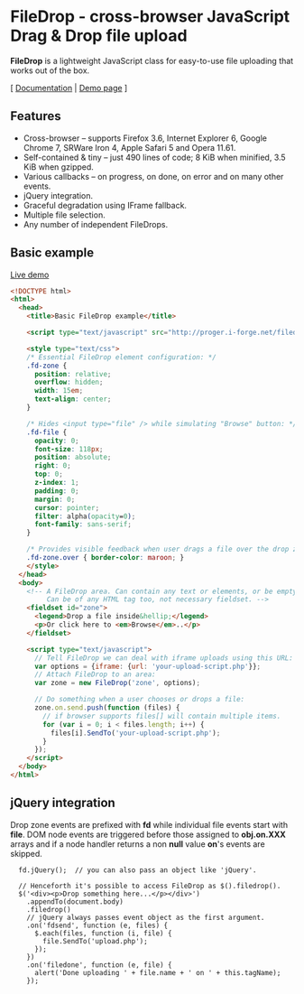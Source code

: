 # FileDrop - cross-browser JavaScript Drag & Drop file upload

**FileDrop** is a lightweight JavaScript class for easy-to-use file uploading that works out of the box.

[ [Documentation](http://proger.i-forge.net/FileDrop_-_cross-browser_JavaScript_Drag-Drop_file_upload/7CC) | [Demo page](http://proger.i-forge.net/%D0%9C%D0%BE%D0%B8%20%D0%BF%D1%80%D0%BE%D0%B3%D0%B8/%D0%92%D0%B5%D0%B1/FileDrop/demo/index.html) ]

## Features

* Cross-browser – supports Firefox 3.6, Internet Explorer 6, Google Chrome 7, SRWare Iron 4, Apple Safari 5 and Opera 11.61.
* Self-contained & tiny – just 490 lines of code; 8 KiB when minified, 3.5 KiB when gzipped.
* Various callbacks – on progress, on done, on error and on many other events.
* jQuery integration.
* Graceful degradation using IFrame fallback.
* Multiple file selection.
* Any number of independent FileDrops.

## Basic example

[Live demo](http://proger.i-forge.net/%D0%9C%D0%BE%D0%B8%20%D0%BF%D1%80%D0%BE%D0%B3%D0%B8/%D0%92%D0%B5%D0%B1/FileDrop/demo/minimum.html)

```HTML
<!DOCTYPE html>
<html>
  <head>
    <title>Basic FileDrop example</title>

    <script type="text/javascript" src="http://proger.i-forge.net/filedrop-min.js"></script>

    <style type="text/css">
    /* Essential FileDrop element configuration: */
    .fd-zone {
      position: relative;
      overflow: hidden;
      width: 15em;
      text-align: center;
    }

    /* Hides <input type="file" /> while simulating "Browse" button: */
    .fd-file {
      opacity: 0;
      font-size: 118px;
      position: absolute;
      right: 0;
      top: 0;
      z-index: 1;
      padding: 0;
      margin: 0;
      cursor: pointer;
      filter: alpha(opacity=0);
      font-family: sans-serif;
    }

    /* Provides visible feedback when user drags a file over the drop zone: */
    .fd-zone.over { border-color: maroon; }
    </style>
  </head>
  <body>
    <!-- A FileDrop area. Can contain any text or elements, or be empty.
         Can be of any HTML tag too, not necessary fieldset. -->
    <fieldset id="zone">
      <legend>Drop a file inside&hellip;</legend>
      <p>Or click here to <em>Browse</em>..</p>
    </fieldset>

    <script type="text/javascript">
      // Tell FileDrop we can deal with iframe uploads using this URL:
      var options = {iframe: {url: 'your-upload-script.php'}};
      // Attach FileDrop to an area:
      var zone = new FileDrop('zone', options);

      // Do something when a user chooses or drops a file:
      zone.on.send.push(function (files) {
        // if browser supports files[] will contain multiple items.
        for (var i = 0; i < files.length; i++) {
          files[i].SendTo('your-upload-script.php');
        }
      });
    </script>
  </body>
</html>
```

## jQuery integration

Drop zone events are prefixed with **fd** while individual file events start with **file**. DOM node events are triggered before those assigned to **obj.on.XXX** arrays and if a node handler returns a non **null** value **on**'s events are skipped.

```JS
  fd.jQuery();  // you can also pass an object like 'jQuery'.

  // Henceforth it's possible to access FileDrop as $().filedrop().
  $('<div><p>Drop something here...</p></div>')
    .appendTo(document.body)
    .filedrop()
    // jQuery always passes event object as the first argument.
    .on('fdsend', function (e, files) {
      $.each(files, function (i, file) {
        file.SendTo('upload.php');
      });
    })
    .on('filedone', function (e, file) {
      alert('Done uploading ' + file.name + ' on ' + this.tagName);
    });
```
